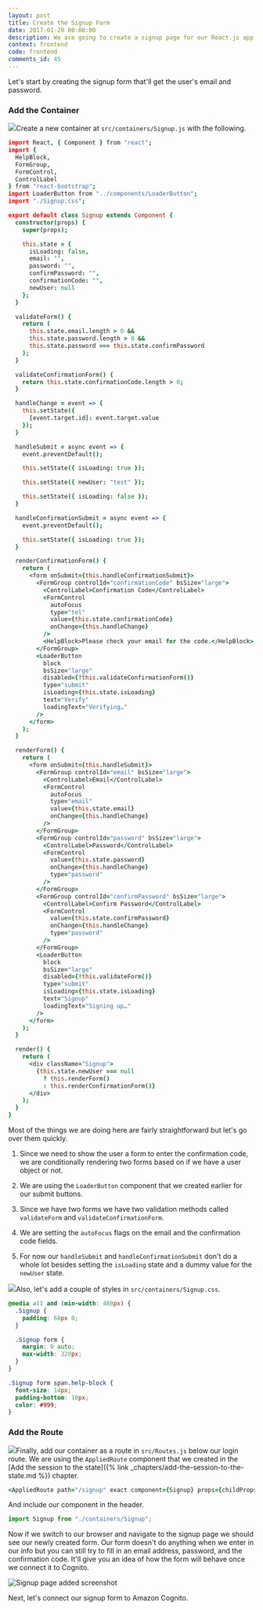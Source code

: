 ```yaml
---
layout: post
title: Create the Signup Form
date: 2017-01-20 00:00:00
description: We are going to create a signup page for our React.js app. To sign up users with Amazon Cognito, we need to create a form that allows users to enter a cofirmation code that is emailed to them.
context: frontend
code: frontend
comments_id: 45
---
```


Let's start by creating the signup form that'll get the user's email and password.

### Add the Container

<img class="code-marker" src="/assets/s.png" />Create a new container at `src/containers/Signup.js` with the following.

``` coffee
import React, { Component } from "react";
import {
  HelpBlock,
  FormGroup,
  FormControl,
  ControlLabel
} from "react-bootstrap";
import LoaderButton from "../components/LoaderButton";
import "./Signup.css";

export default class Signup extends Component {
  constructor(props) {
    super(props);

    this.state = {
      isLoading: false,
      email: "",
      password: "",
      confirmPassword: "",
      confirmationCode: "",
      newUser: null
    };
  }

  validateForm() {
    return (
      this.state.email.length > 0 &&
      this.state.password.length > 0 &&
      this.state.password === this.state.confirmPassword
    );
  }

  validateConfirmationForm() {
    return this.state.confirmationCode.length > 0;
  }

  handleChange = event => {
    this.setState({
      [event.target.id]: event.target.value
    });
  }

  handleSubmit = async event => {
    event.preventDefault();

    this.setState({ isLoading: true });

    this.setState({ newUser: "test" });

    this.setState({ isLoading: false });
  }

  handleConfirmationSubmit = async event => {
    event.preventDefault();

    this.setState({ isLoading: true });
  }

  renderConfirmationForm() {
    return (
      <form onSubmit={this.handleConfirmationSubmit}>
        <FormGroup controlId="confirmationCode" bsSize="large">
          <ControlLabel>Confirmation Code</ControlLabel>
          <FormControl
            autoFocus
            type="tel"
            value={this.state.confirmationCode}
            onChange={this.handleChange}
          />
          <HelpBlock>Please check your email for the code.</HelpBlock>
        </FormGroup>
        <LoaderButton
          block
          bsSize="large"
          disabled={!this.validateConfirmationForm()}
          type="submit"
          isLoading={this.state.isLoading}
          text="Verify"
          loadingText="Verifying…"
        />
      </form>
    );
  }

  renderForm() {
    return (
      <form onSubmit={this.handleSubmit}>
        <FormGroup controlId="email" bsSize="large">
          <ControlLabel>Email</ControlLabel>
          <FormControl
            autoFocus
            type="email"
            value={this.state.email}
            onChange={this.handleChange}
          />
        </FormGroup>
        <FormGroup controlId="password" bsSize="large">
          <ControlLabel>Password</ControlLabel>
          <FormControl
            value={this.state.password}
            onChange={this.handleChange}
            type="password"
          />
        </FormGroup>
        <FormGroup controlId="confirmPassword" bsSize="large">
          <ControlLabel>Confirm Password</ControlLabel>
          <FormControl
            value={this.state.confirmPassword}
            onChange={this.handleChange}
            type="password"
          />
        </FormGroup>
        <LoaderButton
          block
          bsSize="large"
          disabled={!this.validateForm()}
          type="submit"
          isLoading={this.state.isLoading}
          text="Signup"
          loadingText="Signing up…"
        />
      </form>
    );
  }

  render() {
    return (
      <div className="Signup">
        {this.state.newUser === null
          ? this.renderForm()
          : this.renderConfirmationForm()}
      </div>
    );
  }
}
```

Most of the things we are doing here are fairly straightforward but let's go over them quickly.

1. Since we need to show the user a form to enter the confirmation code, we are conditionally rendering two forms based on if we have a user object or not.

2. We are using the `LoaderButton` component that we created earlier for our submit buttons.

3. Since we have two forms we have two validation methods called `validateForm` and `validateConfirmationForm`.

4. We are setting the `autoFocus` flags on the email and the confirmation code fields.

5. For now our `handleSubmit` and `handleConfirmationSubmit` don't do a whole lot besides setting the `isLoading` state and a dummy value for the `newUser` state.

<img class="code-marker" src="/assets/s.png" />Also, let's add a couple of styles in `src/containers/Signup.css`.

``` css
@media all and (min-width: 480px) {
  .Signup {
    padding: 60px 0;
  }

  .Signup form {
    margin: 0 auto;
    max-width: 320px;
  }
}

.Signup form span.help-block {
  font-size: 14px;
  padding-bottom: 10px;
  color: #999;
}
```

### Add the Route

<img class="code-marker" src="/assets/s.png" />Finally, add our container as a route in `src/Routes.js` below our login route. We are using the `AppliedRoute` component that we created in the [Add the session to the state]({% link _chapters/add-the-session-to-the-state.md %}) chapter.

``` coffee
<AppliedRoute path="/signup" exact component={Signup} props={childProps} />
```

And include our component in the header.

``` javascript
import Signup from "./containers/Signup";
```

Now if we switch to our browser and navigate to the signup page we should see our newly created form. Our form doesn't do anything when we enter in our info but you can still try to fill in an email address, password, and the confirmation code. It'll give you an idea of how the form will behave once we connect it to Cognito.

![Signup page added screenshot](/assets/signup-page-added.png)

Next, let's connect our signup form to Amazon Cognito.
